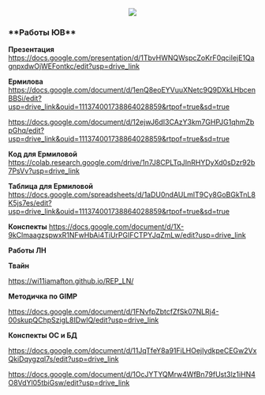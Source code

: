 <div id="header" align="center">
  <img src="https://media1.giphy.com/media/v1.Y2lkPTc5MGI3NjExbTRxNGxuOHQ2Nm5vOHRoNzBvejdvdTY5dTJicjVzYXBjMWNjMHhkeCZlcD12MV9pbnRlcm5hbF9naWZfYnlfaWQmY3Q9Zw/8XEQRJsRWcTgA/giphy.gif"/>
</div>


<div id="badges" align="center">
<img src="https://komarev.com/ghpvc/?username=Wi11iamAfton&style=flat-square&color=blue" alt=""/>
</div>


<h3>**Работы ЮВ**</h3>

**Презентация**
https://docs.google.com/presentation/d/1TbvHWNQWspcZoKrF0qciIejE1QagnpxdwOjWEFontkc/edit?usp=drive_link


**Ермилова**
https://docs.google.com/document/d/1enQ8eoEYVuuXNetc9Q9DXkLHbcenBBSi/edit?usp=drive_link&ouid=111374001738864028859&rtpof=true&sd=true

https://docs.google.com/document/d/12ejwJ6dI3CAzY3km7GHPJG1qhmZbpGhq/edit?usp=drive_link&ouid=111374001738864028859&rtpof=true&sd=true

**Код для Ермиловой**
https://colab.research.google.com/drive/1n7J8CPLTqJInRHYDyXd0sDzr92b7PsVv?usp=drive_link

**Таблица для Ермиловой**
https://docs.google.com/spreadsheets/d/1aDU0ndAULmlT9Cy8GoBGkTnL8K5js7es/edit?usp=drive_link&ouid=111374001738864028859&rtpof=true&sd=true

**Конспекты**
https://docs.google.com/document/d/1X-9kClmaagzspwxR1NFwHbAi4TiUrPGIFCTPYJqZmLw/edit?usp=drive_link



**Работы ЛН**



**Твайн**

https://wi11iamafton.github.io/REP_LN/

**Методичка по GIMP**

https://docs.google.com/document/d/1FNvfpZbtcfZfSk07NLRj4-00skupQChpSzigL8IDwIQ/edit?usp=drive_link

**Конспекты ОС и БД**

https://docs.google.com/document/d/11JqTfeY8a91FiLHOejIydkpeCEGw2VxQkiDqygzql7s/edit?usp=drive_link

https://docs.google.com/document/d/1OcJYTYQMrw4WfBn79fUst3lz1iHN4O8VdYl05tbiGsw/edit?usp=drive_link

